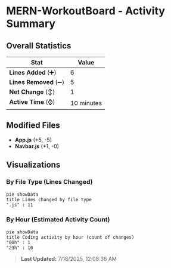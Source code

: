 # MERN-WorkoutBoard - Activity Summary 

## Overall Statistics

| Stat                   | Value                                                             |
| ---------------------- | ----------------------------------------------------------------- |
| **Lines Added** (➕)   | 6                                          |
| **Lines Removed** (➖) | 5                                        |
| **Net Change** (↕)    | 1                |
| **Active Time** (⌚)   | 10 minutes |


## Modified Files
- **App.js** (+5, -5)
- **Navbar.js** (+1, -0)

## Visualizations

### By File Type (Lines Changed)

```mermaid
pie showData
title Lines changed by file type
".js" : 11
```

### By Hour (Estimated Activity Count)

```mermaid
pie showData
title Coding activity by hour (count of changes)
"00h" : 1
"23h" : 10
```


> **Last Updated:** 7/18/2025, 12:08:36 AM